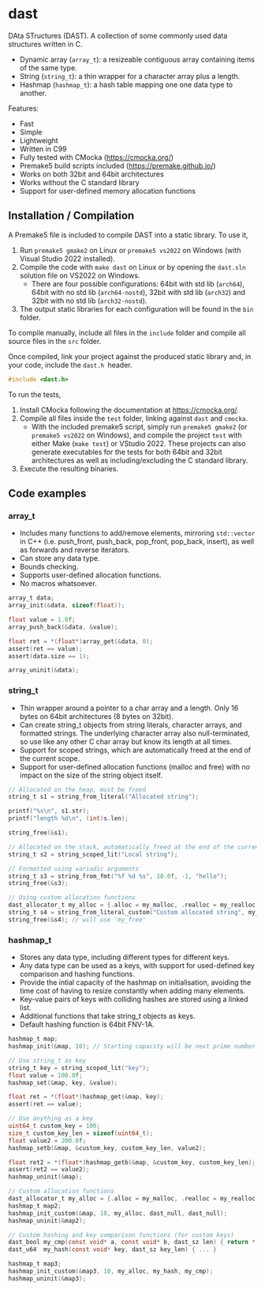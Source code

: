 # dast

DAta STructures (DAST).  A collection of some commonly used data structures written in C.

* Dynamic array (`array_t`): a resizeable contiguous array containing items of the same type.
* String (`string_t`): a thin wrapper for a character array plus a length.
* Hashmap (`hashmap_t`): a hash table mapping one one data type to another.

Features:

* Fast
* Simple
* Lightweight
* Written in C99
* Fully tested with CMocka (https://cmocka.org/)
* Premake5 build scripts included (https://premake.github.io/)
* Works on both 32bit and 64bit architectures
* Works without the C standard library
* Support for user-defined memory allocation functions

## Installation / Compilation

A Premake5 file is included to compile DAST into a static library.
To use it,
1. Run `premake5 gmake2` on Linux or `premake5 vs2022` on Windows (with Visual Studio 2022 installed).
2. Compile the code with `make dast` on Linux or by opening the `dast.sln` solution file on VS2022 on Windows.
    * There are four possible configurations: 64bit with std lib (`arch64`), 64bit with no std lib (`arch64-nostd`), 32bit with std lib (`arch32`) and 32bit with no std lib (`arch32-nostd`).
3. The output static libraries for each configuration will be found in the `bin` folder.

To compile manually, include all files in the `include` folder and compile all source files in the `src` folder.

Once compiled, link your project against the produced static library and, in your code, include the `dast.h `header.
```c
#include <dast.h>
```

To run the tests,
1. Install CMocka following the documentation at https://cmocka.org/.
2. Compile all files inside the `test` folder, linking against `dast` and `cmocka`.
    * With the included premake5 script, simply run `premake5 gmake2` (or `premake5 vs2022` on Windows), and compile the project `test` with either Make (`make test`) or VStudio 2022. These projects can also generate executables for the tests for both 64bit and 32bit architectures as well as including/excluding the C standard library.
3. Execute the resulting binaries.

## Code examples

### array_t

* Includes many functions to add/remove elements, mirroring `std::vector` in C++ (i.e. push_front, push_back, pop_front, pop_back, insert), as well as forwards and reverse iterators.
* Can store any data type.
* Bounds checking.
* Supports user-defined allocation functions. 
* No macros whatsoever.

```c
array_t data;
array_init(&data, sizeof(float));

float value = 1.0f;
array_push_back(&data, &value);

float ret = *(float*)array_get(&data, 0);
assert(ret == value);
assert(data.size == 1);

array_uninit(&data);
```

### string_t

* Thin wrapper around a pointer to a char array and a length. Only 16 bytes on 64bit architectures (8 bytes on 32bit).
* Can create string_t objects from string literals, character arrays, and formatted strings. The underlying character array also null-terminated, so use like any other C char array but know its length at all times.
* Support for scoped strings, which are automatically freed at the end of the current scope.
* Support for user-defined allocation functions (malloc and free) with no impact on the size of the string object itself.

```c
// Allocated on the heap, must be freed
string_t s1 = string_from_literal("Allocated string");

printf("%s\n", s1.str);
printf("length %d\n", (int)s.len);

string_free(&s1);

// Allocated on the stack, automatically freed at the end of the current scope
string_t s2 = string_scoped_lit("Local string");

// Formatted using variadic arguments
string_t s3 = string_from_fmt("%f %d %s", 10.0f, -1, "hello");
string_free(&s3);

// Using custom allocation functions
dast_allocator_t my_alloc = {.alloc = my_malloc, .realloc = my_realloc, .free = my_free};
string_t s4 = string_from_literal_custom("Custom allocated string", my_alloc); // will use `my_alloc`
string_free(&s4); // will use 'my_free'
```

### hashmap_t

* Stores any data type, including different types for different keys.
* Any data type can be used as a keys, with support for used-defined key comparison and hashing functions.
* Provide the intial capacity of the hashmap on initialisation, avoiding the time cost of having to resize constantly when adding many elements.
* Key-value pairs of keys with colliding hashes are stored using a linked list.
* Additional functions that take string_t objects as keys.
* Default hashing function is 64bit FNV-1A. 

```c
hashmap_t map;
hashmap_init(&map, 10); // Starting capacity will be next prime number after given value

// Use string_t as key
string_t key = string_scoped_lit("key");
float value = 100.0f;
hashmap_set(&map, key, &value);

float ret = *(float*)hashmap_get(&map, key);
assert(ret == value);

// Use anything as a key
uint64_t custom_key = 100;
size_t custom_key_len = sizeof(uint64_t);
float value2 = 200.0f;
hashmap_setb(&map, &custom_key, custom_key_len, value2);

float ret2 = *(float*)hashmap_getb(&map, &custom_key, custom_key_len);
assert(ret2 == value2);
hashmap_uninit(&map);

// Custom allocation functions
dast_allocator_t my_alloc = {.alloc = my_malloc, .realloc = my_realloc, .free = my_free};
hashmap_t map2;
hashmap_init_custom(&map, 10, my_alloc, dast_null, dast_null);
hashmap_uninit(&map2);

// Custom hashing and key comparison functions (for custom keys)
dast_bool my_cmp(const void* a, const void* b, dast_sz len) { return *(uint64_t*)a == *(uint64_t*)b; }
dast_u64  my_hash(const void* key, dast_sz key_len) { ... }

hashmap_t map3;
hashmap_init_custom(&map3, 10, my_alloc, my_hash, my_cmp);
hashmap_uninit(&map3);
```

